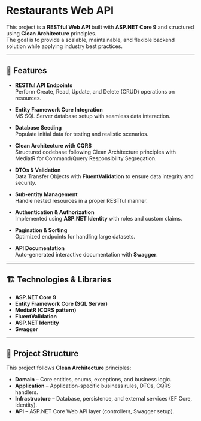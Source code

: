 # Restaurants Web API

This project is a **RESTful Web API** built with **ASP.NET Core 9** and structured using **Clean Architecture** principles.  
The goal is to provide a scalable, maintainable, and flexible backend solution while applying industry best practices.  

---

## 📌 Features

- **RESTful API Endpoints**  
  Perform Create, Read, Update, and Delete (CRUD) operations on resources.

- **Entity Framework Core Integration**  
  MS SQL Server database setup with seamless data interaction.

- **Database Seeding**  
  Populate initial data for testing and realistic scenarios.

- **Clean Architecture with CQRS**  
  Structured codebase following Clean Architecture principles with MediatR for Command/Query Responsibility Segregation.

- **DTOs & Validation**  
  Data Transfer Objects with **FluentValidation** to ensure data integrity and security.

- **Sub-entity Management**  
  Handle nested resources in a proper RESTful manner.

- **Authentication & Authorization**  
  Implemented using **ASP.NET Identity** with roles and custom claims.

- **Pagination & Sorting**  
  Optimized endpoints for handling large datasets.

- **API Documentation**  
  Auto-generated interactive documentation with **Swagger**.

---

## 🏗️ Technologies & Libraries

- **ASP.NET Core 9**
- **Entity Framework Core (SQL Server)**
- **MediatR (CQRS pattern)**
- **FluentValidation**
- **ASP.NET Identity**
- **Swagger**

---

## 📂 Project Structure

This project follows **Clean Architecture** principles:

- **Domain** – Core entities, enums, exceptions, and business logic.
- **Application** – Application-specific business rules, DTOs, CQRS handlers.
- **Infrastructure** – Database, persistence, and external services (EF Core, Identity).
- **API** – ASP.NET Core Web API layer (controllers, Swagger setup).



